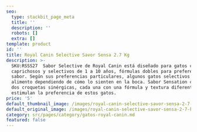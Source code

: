 ```yaml
---
seo:
  type: stackbit_page_meta
  title: ''
  description: ''
  robots: []
  extra: []
template: product
id: ''
title: Royal Canin Selective Savor Sensa 2.7 Kg
description: >-
  SKU:RSSS27  Sabor Selective de Royal Canin está diseñado para gatos con gustos
  caprichosos y selectivos de 1 a 10 años, fórmulas dobles para preferencias de
  sabor. Según sus preferencias particulares, algunos gatos selectivos eligen un
  alimento dependiendo de cómo lo sienten en la boca. Sabor Sensation cuenta con
  dos croquetas sinérgicas, cada una con una fórmula y textura diferente, que
  estimulan la preferencia de estos gatos.
price: '5'
default_thumbnail_image: /images/royal-canin-selective-savor-sensa-2-7-kg.jpg
default_original_image: /images/royal-canin-selective-savor-sensa-2-7-kg.jpg
category: src/pages/category/gatos-royal-canin.md
featured: false
---
```

